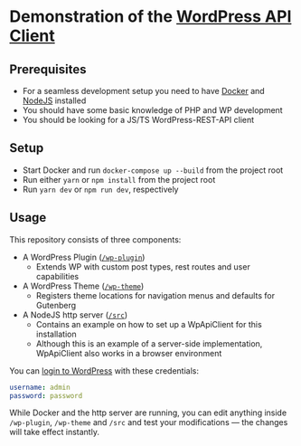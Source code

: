 # Demonstration of the [WordPress API Client](https://github.com/dkress59/wordpress-api-client)

## Prerequisites

- For a seamless development setup you need to have [Docker](https://www.docker.com/) and [NodeJS](https://nodejs.org/)
  installed
- You should have some basic knowledge of PHP and WP development
- You should be looking for a JS/TS WordPress-REST-API client

## Setup

- Start Docker and run `docker-compose up --build` from the project root
- Run either `yarn` or `npm install` from the project root
- Run `yarn dev` or `npm run dev`, respectively

## Usage

This repository consists of three components:

- A WordPress Plugin ([`/wp-plugin`](wp-plugin))
    - Extends WP with custom post types, rest routes and user capabilities
- A WordPress Theme ([`/wp-theme`](wp-theme))
    - Registers theme locations for navigation menus and defaults for Gutenberg
- A NodeJS http server ([`/src`](src))
    - Contains an example on how to set up a WpApiClient for this installation
    - Although this is an example of a server-side implementation, WpApiClient also works in a browser environment

You can [login to WordPress](http://localhost:8080/wp-login.php) with these credentials:

```yml
username: admin
password: password
```

While Docker and the http server are running, you can edit anything inside `/wp-plugin`, `/wp-theme` and `/src` and test
your modifications — the changes will take effect instantly.